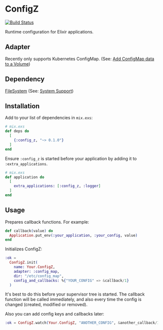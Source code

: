 # ConfigZ

[![Build Status](https://travis-ci.org/cctiger36/config_z.svg?branch=master)](https://travis-ci.org/cctiger36/config_z)

Runtime configuration for Elixir applications.

## Adapter

Recently only supports Kubernetes ConfigMap. (See: [Add ConfigMap data to a Volume](https://kubernetes.io/docs/tasks/configure-pod-container/configure-pod-configmap/#add-configmap-data-to-a-volume))

## Dependency

[FileSystem](https://github.com/falood/file_system) (See: [System Support](https://github.com/falood/file_system#system-support))

## Installation

Add to your list of dependencies in `mix.exs`:
```elixir
# mix.exs
def deps do
  [
    {:config_z, "~> 0.1.0"}
  ]
end
```

Ensure `:config_z` is started before your application by adding it to `:extra_applications`.
```elixir
# mix.exs
def application do
  [
    extra_applications: [:config_z, :logger]
  ]
end
```

## Usage

Prepares callback functions. For example:
```elixir
def callback(value) do
  Application.put_env(:your_application, :your_config, value)
end
```

Initializes ConfigZ:
```elixir
:ok =
  ConfigZ.init(
    name: Your.ConfigZ,
    adapter: :config_map,
    dir: "/etc/config_map",
    config_and_callbacks: %{"YOUR_CONFIG" => &callback/1}
  )
```

It's best to do this before your supervisor tree is started. The callback function will be called immediately, and also every time the config is changed (created, modified or removed).

Also you can add config keys and callbacks later:
```elixir
:ok = ConfigZ.watch(Your.ConfigZ, "ANOTHER_CONFIG", &another_callback/1)
```

